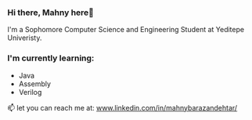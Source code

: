 ### Hi there, Mahny here🦖

I'm a Sophomore Computer Science and Engineering Student at Yeditepe Univeristy.

### I'm currently learning: 
- Java
- Assembly
- Verilog

 📫 let you can reach me at: www.linkedin.com/in/mahnybarazandehtar/




<!--
**mahnyb/mahnyb** is a ✨ _special_ ✨ repository because its `README.md` (this file) appears on your GitHub profile.

Here are some ideas to get you started:

- 🔭 I’m currently working on ...
- 🌱 I’m currently learning: Java, Assembly, and Verilog
- 👯 I’m looking to collaborate on ...
- 🤔 I’m looking for help with ...
- 💬 Ask me about ...
- 📫 How to reach me: ...
- 😄 Pronouns: ...
- ⚡ Fun fact: ...
-->
